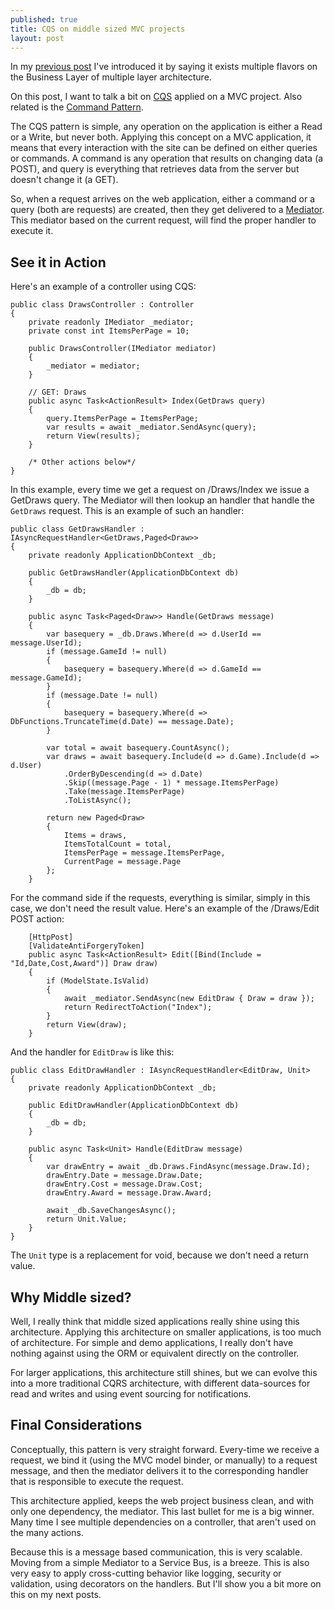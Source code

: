 ```yaml
---
published: true
title: CQS on middle sized MVC projects
layout: post
---
```



In my [previous post](http://www.kspace.pt/posts/a-severe-case-of-servicitis/) I've introduced it by saying it exists multiple flavors on the Business Layer of multiple layer architecture.

On this post, I want to talk a bit on [CQS](https://en.wikipedia.org/wiki/Command%E2%80%93query_separation) applied on a MVC project. Also related is the [Command Pattern](https://en.wikipedia.org/wiki/Command_pattern).

The CQS pattern is simple, any operation on the application is either a Read or a Write, but never both. Applying this concept on a MVC application, it means that every interaction with the site can be defined on either queries or commands. A command is any operation that results on changing data (a POST), and query is everything that retrieves data from the server but doesn't change it (a GET).

So, when a request arrives on the web application, either a command or a query (both are requests) are created, then they get delivered to a [Mediator](https://en.wikipedia.org/wiki/Mediator_pattern). This mediator based on the current request, will find the proper handler to execute it.

## See it in Action

Here's an example of a controller using CQS:

    public class DrawsController : Controller
    {
        private readonly IMediator _mediator;
        private const int ItemsPerPage = 10;

        public DrawsController(IMediator mediator)
        {
            _mediator = mediator;
        }

        // GET: Draws
        public async Task<ActionResult> Index(GetDraws query)
        {
            query.ItemsPerPage = ItemsPerPage;
            var results = await _mediator.SendAsync(query);
            return View(results);
        }
        
        /* Other actions below*/
    }

In this example, every time we get a request on /Draws/Index we issue a GetDraws query. The Mediator will then lookup an handler that handle the `GetDraws` request. This is an example of such an handler:

    public class GetDrawsHandler : IAsyncRequestHandler<GetDraws,Paged<Draw>>
    {
        private readonly ApplicationDbContext _db;

        public GetDrawsHandler(ApplicationDbContext db)
        {
            _db = db;
        }

        public async Task<Paged<Draw>> Handle(GetDraws message)
        {
            var basequery = _db.Draws.Where(d => d.UserId == message.UserId);
            if (message.GameId != null)
            {
                basequery = basequery.Where(d => d.GameId == message.GameId);
            }
            if (message.Date != null)
            {
                basequery = basequery.Where(d => DbFunctions.TruncateTime(d.Date) == message.Date);
            }

            var total = await basequery.CountAsync();
            var draws = await basequery.Include(d => d.Game).Include(d => d.User)
                .OrderByDescending(d => d.Date)
                .Skip((message.Page - 1) * message.ItemsPerPage)
                .Take(message.ItemsPerPage)
                .ToListAsync();

            return new Paged<Draw>
            {
                Items = draws,
                ItemsTotalCount = total,
                ItemsPerPage = message.ItemsPerPage,
                CurrentPage = message.Page
            };
        }

For the command side if the requests, everything is similar, simply in this case, we don't need the result value. Here's an example of the /Draws/Edit POST action:

        [HttpPost]
        [ValidateAntiForgeryToken]
        public async Task<ActionResult> Edit([Bind(Include = "Id,Date,Cost,Award")] Draw draw)
        {
            if (ModelState.IsValid)
            {
                await _mediator.SendAsync(new EditDraw { Draw = draw });
                return RedirectToAction("Index");
            }
            return View(draw);
        }
        
And the handler for `EditDraw` is like this:
   
    public class EditDrawHandler : IAsyncRequestHandler<EditDraw, Unit>
    {
        private readonly ApplicationDbContext _db;

        public EditDrawHandler(ApplicationDbContext db)
        {
            _db = db;
        }

        public async Task<Unit> Handle(EditDraw message)
        {
            var drawEntry = await _db.Draws.FindAsync(message.Draw.Id);
            drawEntry.Date = message.Draw.Date;
            drawEntry.Cost = message.Draw.Cost;
            drawEntry.Award = message.Draw.Award;

            await _db.SaveChangesAsync();
            return Unit.Value;
        }
    }

The `Unit` type is a replacement for void, because we don't need a return value.

## Why Middle sized?

Well, I really think that middle sized applications really shine using this architecture. Applying this architecture on smaller applications, is too much of architecture. For simple and demo applications, I really don't have nothing against using the ORM or equivalent directly on the controller.

For larger applications, this architecture still shines, but we can evolve this into a more traditional CQRS architecture, with different data-sources for read and writes and using event sourcing for notifications.

## Final Considerations

Conceptually, this pattern is very straight forward. Every-time we receive a request, we bind it (using the MVC model binder, or manually) to a request message, and then the mediator delivers it to the corresponding handler that is responsible to execute the request.

This architecture applied, keeps the web project business clean, and with only one dependency, the mediator. This last bullet for me is a big winner. Many time I see multiple dependencies on a controller, that aren't used on the many actions.

Because this is a message based communication, this is very scalable. Moving from a simple Mediator to a Service Bus, is a breeze. This is also very easy to apply cross-cutting behavior like logging, security or validation, using decorators on the handlers. But I'll show you a bit more on this on my next posts.
